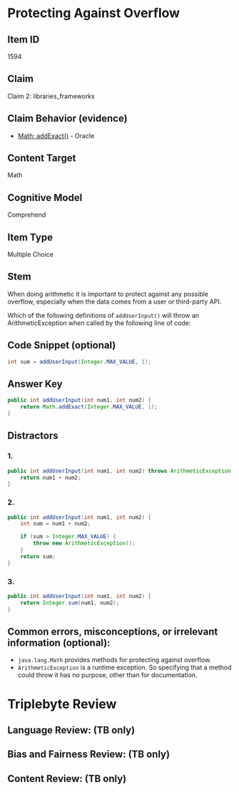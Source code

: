 # Protecting Against Overflow

## Item ID
1594

## Claim
Claim 2: libraries_frameworks

## Claim Behavior (evidence)

* [Math: addExact()](https://docs.oracle.com/javase/8/docs/api/java/lang/Math.html#addExact-int-int-) - Oracle

## Content Target
Math

## Cognitive Model
Comprehend

## Item Type
Multiple Choice

## Stem
When doing arithmetic it is important to protect against any possible overflow, especially when the data comes from a user or third-party API.

Which of the following definitions of `addUserInput()` will throw an ArithmeticException when called by the following line of code:


## Code Snippet (optional)
```java
int sum = addUserInput(Integer.MAX_VALUE, 1);
```

## Answer Key
```java
public int addUserInput(int num1, int num2) {
    return Math.addExact(Integer.MAX_VALUE, 1);
}
```


## Distractors

### 1.
```java
public int addUserInput(int num1, int num2) throws ArithmeticException {
    return num1 + num2;
}
```

### 2.
```java
public int addUserInput(int num1, int num2) {
    int sum = num1 + num2;

    if (sum > Integer.MAX_VALUE) {
        throw new ArithmeticException();
    }
    return sum;
}
```

### 3.
```java
public int addUserInput(int num1, int num2) {
    return Integer.sum(num1, num2);
}
```


## Common errors, misconceptions, or irrelevant information (optional):

* `java.lang.Math` provides methods for protecting against overflow.
* `ArithmeticException` is a runtime exception. So specifying that a method could throw it has no purpose, other than for documentation.

# Triplebyte Review


## Language Review: (TB only)


## Bias and Fairness Review: (TB only)


## Content Review: (TB only)